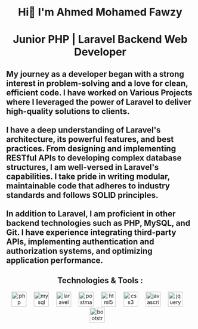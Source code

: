 <h1 align="center">Hi👋 I'm Ahmed Mohamed Fawzy</span></h1>
<h1 align="center">Junior PHP | Laravel Backend Web Developer</h1>

<h2 align="left">My journey as a developer began with a strong interest in problem-solving and a love for clean, efficient code. I have worked on Various Projects where I leveraged the power of Laravel to deliver high-quality solutions to clients.<br><br>I have a deep understanding of Laravel's architecture, its powerful features, and best practices. From designing and implementing RESTful APIs to developing complex database structures, I am well-versed in Laravel's capabilities. I take pride in writing modular, maintainable code that adheres to industry standards and follows SOLID principles.<br><br>In addition to Laravel, I am proficient in other backend technologies such as PHP, MySQL, and Git. I have experience integrating third-party APIs, implementing authentication and authorization systems, and optimizing application performance.</h2>

###

<p align="left"></p>

###

<h2 align="left"></h2>

###
<h2 align="center">Technologies & Tools :</h2>
<div align="center">
  <img src="https://cdn.jsdelivr.net/gh/devicons/devicon/icons/php/php-original.svg" height="40" alt="php logo"  />
  <img width="12" />
  <img src="https://cdn.simpleicons.org/mysql/4479A1" height="40" alt="mysql logo"  />
  <img width="12" />
  <img src="https://cdn.simpleicons.org/laravel/FF2D20" height="40" alt="laravel logo"  />
  <img width="12" />
  <img src="https://skillicons.dev/icons?i=postman" height="40" alt="postman logo"  />
  <img width="12" />
  <img src="https://cdn.jsdelivr.net/gh/devicons/devicon/icons/html5/html5-original.svg" height="40" alt="html5 logo"  />
  <img width="12" />
  <img src="https://cdn.jsdelivr.net/gh/devicons/devicon/icons/css3/css3-original.svg" height="40" alt="css3 logo"  />
  <img width="12" />
  <img src="https://cdn.jsdelivr.net/gh/devicons/devicon/icons/javascript/javascript-original.svg" height="40" alt="javascript logo"  />
  <img width="12" />
  <img src="https://cdn.jsdelivr.net/gh/devicons/devicon/icons/jquery/jquery-original.svg" height="40" alt="jquery logo"  />
  <img width="12" />
  <img src="https://cdn.jsdelivr.net/gh/devicons/devicon/icons/bootstrap/bootstrap-original.svg" height="40" alt="bootstrap logo"  />
  <img width="12" />
</div>

###
